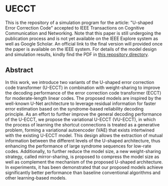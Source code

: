 # UECCT
This is the repository of a simulation program for the article: "U-shaped Error Correction Code" accepted to IEEE Transactions on Cognitive Communication and Networking. Note that this paper is still undergoing the publication process and is not yet available on the IEEE Explore system as well as Google Scholar. An official link to the final version will provided once the paper is available on the IEEE system. For details of the model design and simulation results, kindly find the PDF in [this repository directory](UECCT/paper/UECCT_TCCN_Accepted_ver.pdf).

## Abstract
In this work, we introduce two variants of the U-shaped error correction code transformer (U-ECCT) in combination with weight-sharing to improve the decoding performance of the error correction code transformer (ECCT) for moderate-length linear codes. The proposed models are inspired by the well-known U-Net architecture to leverage residual information for faster error estimation based on the syndrome-based reliability decoding principle. As an effort to further improve the general decoding performance of the U-ECCT, we propose the variational U-ECCT (VU-ECCT), in which the process of learning the shortcut connections is treated as a generative problem, forming a variational autoencoder (VAE) that exists intertwined with the existing U-ECCT model. This design allows the extraction of mutual information between the different levels of the U-shaped architecture, thus enhancing the performance of large syndrome sequences for low-rate codes. Additionally, to further reduce the model size, a new weight-sharing strategy, called mirror-sharing, is proposed to compress the model size as well as complement the mechanism of the proposed U-shaped architecture. In experiments, it has been demonstrated that our proposed models achieve significantly better performance than baseline conventional algorithms and other learning-based models.


